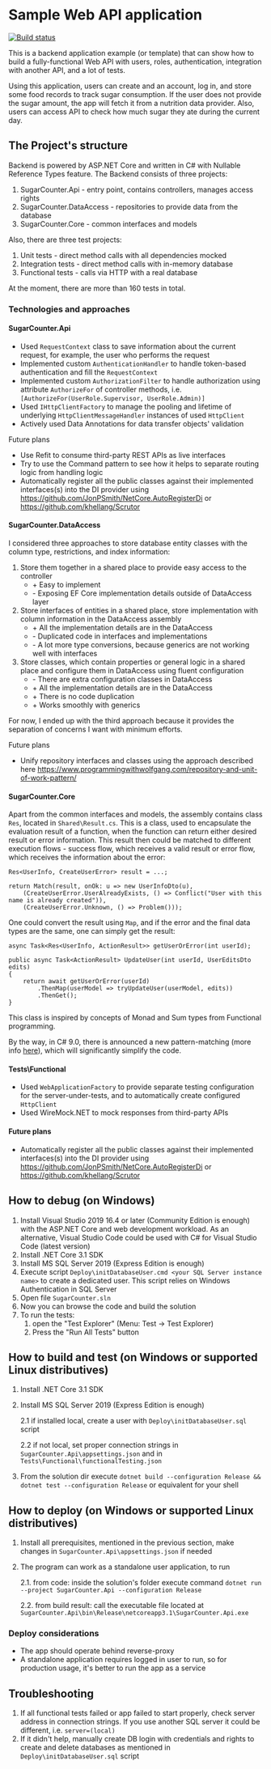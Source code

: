 # Sample Web API application

[![Build status](https://ci.appveyor.com/api/projects/status/5ib0tcy7o0pyhpft?svg=true)](https://ci.appveyor.com/project/LevYas/dotnetbackendsample)

This is a backend application example (or template) that can show how to build a fully-functional Web API with users, roles, authentication, integration with another API, and a lot of tests.

Using this application, users can create and an account, log in, and store some food records to track sugar consumption. If the user does not provide the sugar amount, the app will fetch it from a nutrition data provider. Also, users can access API to check how much sugar they ate during the current day.

## The Project's structure
Backend is powered by ASP.NET Core and written in C# with Nullable Reference Types feature. The Backend consists of three projects:

1. SugarCounter.Api - entry point, contains controllers, manages access rights
2. SugarCounter.DataAccess - repositories to provide data from the database
3. SugarCounter.Core - common interfaces and models

Also, there are three test projects:

   1. Unit tests - direct method calls with all dependencies mocked
   2. Integration tests - direct method calls with in-memory database
   3. Functional tests - calls via HTTP with a real database

At the moment, there are more than 160 tests in total.

### Technologies and approaches
#### SugarCounter.Api
- Used `RequestContext` class to save information about the current request, for example, the user who performs the request
- Implemented custom `AuthenticationHandler` to handle token-based authentication and fill the `RequestContext`
- Implemented custom `AuthorizationFilter` to handle authorization using attribute `AuthorizeFor` of controller methods, i.e. `[AuthorizeFor(UserRole.Supervisor, UserRole.Admin)]`
- Used `IHttpClientFactory` to manage the pooling and lifetime of underlying `HttpClientMessageHandler` instances of used `HttpClient`
- Actively used Data Annotations for data transfer objects' validation

Future plans
- Use Refit to consume third-party REST APIs as live interfaces
- Try to use the Command pattern to see how it helps to separate routing logic from handling logic
- Automatically register all the public classes against their implemented interfaces(s) into the DI provider using https://github.com/JonPSmith/NetCore.AutoRegisterDi or https://github.com/khellang/Scrutor

#### SugarCounter.DataAccess
I considered three approaches to store database entity classes with the column type, restrictions, and index information:
1. Store them together in a shared place to provide easy access to the controller
    - \+ Easy to implement
    - \- Exposing EF Core implementation details outside of DataAccess layer
1. Store interfaces of entities in a shared place, store implementation with column information in the DataAccess assembly
    - \+ All the implementation details are in the DataAccess
    - \- Duplicated code in interfaces and implementations
    - \- A lot more type conversions, because generics are not working well with interfaces
1. Store classes, which contain properties or general logic in a shared place and configure them in DataAccess using fluent configuration
    - \- There are extra configuration classes in DataAccess
    - \+ All the implementation details are in the DataAccess
    - \+ There is no code duplication
    - \+ Works smoothly with generics

For now, I ended up with the third approach because it provides the separation of concerns I want with minimum efforts.

Future plans
- Unify repository interfaces and classes using the approach described here https://www.programmingwithwolfgang.com/repository-and-unit-of-work-pattern/

#### SugarCounter.Core
Apart from the common interfaces and models, the assembly contains class `Res`, located in `Shared\Result.cs`. This is a class, used to encapsulate the evaluation result of a function, when the function can return either desired result or error information. This result then could be matched to different execution flows - success flow, which receives a valid result or error flow, which receives the information about the error:

    Res<UserInfo, CreateUserError> result = ...;

    return Match(result, onOk: u => new UserInfoDto(u),
        (CreateUserError.UserAlreadyExists, () => Conflict("User with this name is already created")),
        (CreateUserError.Unknown, () => Problem()));

One could convert the result using `Map`, and if the error and the final data types are the same, one can simply get the result:

    async Task<Res<UserInfo, ActionResult>> getUserOrError(int userId);

    public async Task<ActionResult> UpdateUser(int userId, UserEditsDto edits)
    {
        return await getUserOrError(userId)
            .ThenMap(userModel => tryUpdateUser(userModel, edits))
            .ThenGet();
    }

This class is inspired by concepts of Monad and Sum types from Functional programming.

By the way, in C# 9.0, there is announced a new pattern-matching (more info [here](https://devblogs.microsoft.com/dotnet/welcome-to-c-9-0/#improved-pattern-matching)), which will significantly simplify the code.

#### Tests\Functional
- Used `WebApplicationFactory` to provide separate testing configuration for the server-under-tests, and to automatically create configured `HttpClient`
- Used WireMock.NET to mock responses from third-party APIs

#### Future plans
- Automatically register all the public classes against their implemented interfaces(s) into the DI provider using https://github.com/JonPSmith/NetCore.AutoRegisterDi or https://github.com/khellang/Scrutor

## How to debug (on Windows)
1. Install Visual Studio 2019 16.4 or later (Community Edition is enough) with the ASP.NET Core and web development workload.
    As an alternative, Visual Studio Code could be used with C# for Visual Studio Code (latest version)
1. Install .NET Core 3.1 SDK
1. Install MS SQL Server 2019 (Express Edition is enough)
1. Execute script `Deploy\initDatabaseUser.cmd <your SQL Server instance name>` to create a dedicated user. This script relies on Windows Authentication in SQL Server
1. Open file `SugarCounter.sln`
1. Now you can browse the code and build the solution
1. To run the tests:
    1. open the "Test Explorer" (Menu: Test -> Test Explorer)
    1. Press the "Run All Tests" button

## How to build and test (on Windows or supported Linux distributives)
1. Install .NET Core 3.1 SDK
2. Install MS SQL Server 2019 (Express Edition is enough)

    2.1 if installed local, create a user with `Deploy\initDatabaseUser.sql` script

    2.2 if not local, set proper connection strings in `SugarCounter.Api\appsettings.json` and in `Tests\Functional\functionalTesting.json`
3. From the solution dir execute `dotnet build --configuration Release && dotnet test --configuration Release` or equivalent for your shell

## How to deploy (on Windows or supported Linux distributives)
1. Install all prerequisites, mentioned in the previous section, make changes in `SugarCounter.Api\appsettings.json` if needed
2. The program can work as a standalone user application, to run

   2.1. from code: inside the solution's folder execute command `dotnet run --project SugarCounter.Api --configuration Release` 

   2.2. from build result: call the executable file located at `SugarCounter.Api\bin\Release\netcoreapp3.1\SugarCounter.Api.exe`

### Deploy considerations
- The app should operate behind reverse-proxy
- A standalone application requires logged in user to run, so for production usage, it's better to run the app as a service

## Troubleshooting
1. If all functional tests failed or app failed to start properly, check server address in connection strings. If you use another SQL server it could be different, i.e. `server=(local)`
2. If it didn't help, manually create DB login with credentials and rights to create and delete databases as mentioned in `Deploy\initDatabaseUser.sql` script
